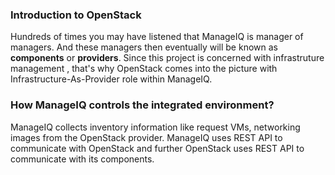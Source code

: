 ### Introduction to OpenStack

Hundreds of times you may have listened that ManageIQ is manager of managers. And these managers then eventually will be known as **components** or **providers**. Since this project is concerned with infrastruture management , that's why OpenStack comes into the picture with Infrastructure-As-Provider role within ManageIQ.

### How ManageIQ controls the integrated environment?

ManageIQ collects inventory information like request VMs, networking images from the OpenStack provider. ManageIQ uses REST API to communicate with OpenStack and further OpenStack uses REST API to communicate with its components.
